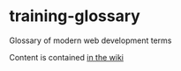 training-glossary
=================

Glossary of modern web development terms

Content is contained [in the wiki](https://github.com/Snugug/training-glossary/wiki)
